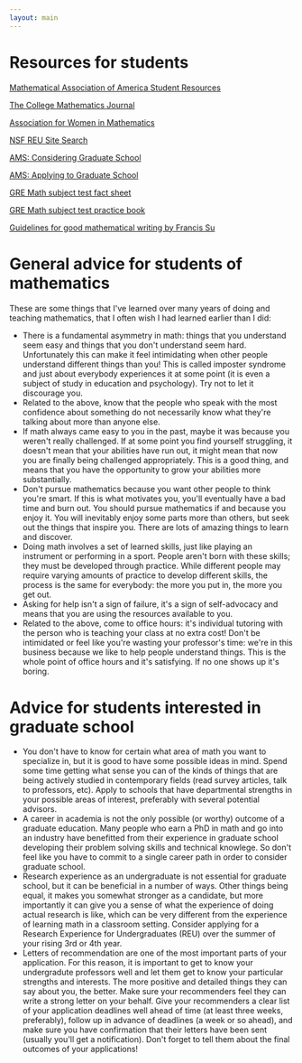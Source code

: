 ```yaml
---
layout: main
---
```


# Resources for students

[Mathematical Association of America Student Resources](https://maa.org/student-resources/)

[The College Mathematics Journal](https://www.tandfonline.com/journals/ucmj20)

[Association for Women in Mathematics](https://awm-math.org/)

[NSF REU Site Search](https://new.nsf.gov/funding/initiatives/reu/search)

[AMS: Considering Graduate School](https://www.ams.org/learning-careers/students/pre-grad)

[AMS: Applying to Graduate School](https://www.ams.org/learning-careers/students/applying)

[GRE Math subject test fact sheet](https://www.ams.org/learning-careers/students/applying)

[GRE Math subject test practice book](https://www.ets.org/content/dam/ets-org/pdfs/gre/practice-book-math.pdf)

[Guidelines for good mathematical writing by Francis Su](https://math.hmc.edu/su/wp-content/uploads/sites/10/2020/08/Guidelines-for-Good-Mathematical-Writing.pdf)

# General advice for students of mathematics

These are some things that I've learned over many years of doing and teaching mathematics, that I often wish I had learned earlier than I did:

- There is a fundamental asymmetry in math: things that you understand seem easy and things that you don't understand seem hard. Unfortunately this can make it feel intimidating when other people understand different things than you! This is called imposter syndrome and just about everybody experiences it at some point (it is even a subject of study in education and psychology). Try not to let it discourage you.
- Related to the above, know that the people who speak with the most confidence about something do not necessarily know what they're talking about more than anyone else. 
- If math always came easy to you in the past, maybe it was because you weren't really challenged. If at some point you find yourself struggling, it doesn't mean that your abilities have run out, it might mean that now you are finally being challenged appropriately. This is a good thing, and means that you have the opportunity to grow your abilities more substantially.
- Don't pursue mathematics because you want other people to think you're smart. If this is what motivates you, you'll eventually have a bad time and burn out. You should pursue mathematics if and because you enjoy it. You will inevitably enjoy some parts more than others, but seek out the things that inspire you. There are lots of amazing things to learn and discover.
- Doing math involves a set of learned skills, just like playing an instrument or performing in a sport. People aren't born with these skills; they must be developed through practice. While different people may require varying amounts of practice to develop different skills, the process is the same for everybody: the more you put in, the more you get out.
- Asking for help isn't a sign of failure, it's a sign of self-advocacy and means that you are using the resources available to you.
- Related to the above, come to office hours: it's individual tutoring with the person who is teaching your class at no extra cost! Don't be intimidated or feel like you're wasting your professor's time: we're in this business because we like to help people understand things. This is the whole point of office hours and it's satisfying. If no one shows up it's boring.

# Advice for students interested in graduate school

- You don't have to know for certain what area of math you want to specialize in, but it is good to have some possible ideas in mind. Spend some time getting what sense you can of the kinds of things that are being actively studied in contemporary fields (read survey articles, talk to professors, etc). Apply to schools that have departmental strengths in your possible areas of interest, preferably with several potential advisors. 
- A career in academia is not the only possible (or worthy) outcome of a graduate education. Many people who earn a PhD in math and go into an industry have benefitted from their experience in graduate school developing their problem solving skills and technical knowlege. So don't feel like you have 
to commit to a single career path in order to consider graduate school.
- Research experience as an undergraduate is not essential for graduate school, but it can be beneficial in a number of ways. Other things being equal, it makes you somewhat stronger as a candidate, but more importantly it can give you a sense of what the experience of doing actual research is like, which can be very different from the experience of learning math in a classroom setting. Consider applying for a Research Experience for Undergraduates (REU) over the summer of your rising 3rd or 4th year.
- Letters of recommendation are one of the most important parts of your application. For this reason, it is important to get to know your undergradute professors well and let them get to know your particular strengths and interests. The more positive and detailed things they can say about you, the better. Make sure your recommenders feel they can write a strong letter on your behalf. Give your recommenders a clear list of your application deadlines well ahead of time (at least three weeks, preferably), follow up in advance of deadlines (a week or so ahead), and make sure you have confirmation that their letters have been sent (usually you'll get a notification). Don't forget to tell them about the final outcomes of your applications!


